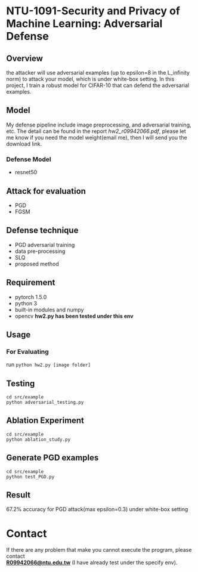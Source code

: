 # NTU-1091-Security and Privacy of Machine Learning: Adversarial Defense

## Overview
the attacker will use adversarial examples (up to epsilon=8 in the L_infinity norm) to attack your model, which is under white-box setting.
In this project, I train a robust model for CIFAR-10 that can defend the adversarial examples.


## Model
My defense pipeline include image preprocessing, and adversarial training, etc. The detail can be found in the report *hw2_r09942066.pdf*, please let me know if you need the model weight(email me), then I will send you the download link. 

### Defense Model
* resnet50

## Attack for evaluation 
* PGD
* FGSM

## Defense technique
* PGD adversarial training
* data pre-processing
* SLQ
* proposed method

## Requirement
* pytorch 1.5.0
* python 3
* built-in modules and numpy
* opencv
**hw2.py has been tested under this env**
## Usage
### For Evaluating
run `python hw2.py [image folder]`
##  Testing
`cd src/example`<br>
`python adversarial_testing.py`
## Ablation Experiment
`cd src/example`<br>
`python ablation_study.py`
## Generate PGD examples
`cd src/example`<br>
`python test_PGD.py`

##  Result 
67.2% accuracy for PGD attack(max epsilon=0.3) under white-box setting

# Contact 
If there are any problem that make you cannot execute the program, please contact<br>
**R09942066@ntu.edu.tw** (I have already test under the specify env).
